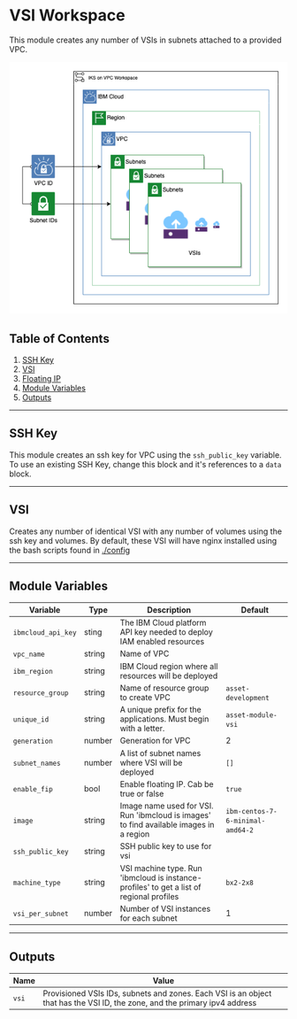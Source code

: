 # VSI Workspace

This module creates any number of VSIs in subnets attached to a provided VPC.

![VSI Workspace](./.docs/multitier_vsi.png)

## Table of Contents

1. [SSH Key](##ssh-key)
2. [VSI](##vsi)
3. [Floating IP](##floating-ip)
4. [Module Variables](##Module-Variables)
5. [Outputs](##Outputs)

---

## SSH Key

This module creates an ssh key for VPC using the `ssh_public_key` variable. To use an existing SSH Key, change this block and it's references to a `data` block.

---

## VSI

Creates any number of identical VSI with any number of volumes using the ssh key and volumes. By default, these VSI will have nginx installed using the bash scripts found in [./config](./config)

---

## Module Variables

| Variable           | Type   | Description                                                                              | Default                          |
| ------------------ | ------ | ---------------------------------------------------------------------------------------- | ---------------------------------|
| `ibmcloud_api_key` | sting  | The IBM Cloud platform API key needed to deploy IAM enabled resources                    |                                  |
| `vpc_name`         | string | Name of VPC                                                                              |                                  |
| `ibm_region`       | string | IBM Cloud region where all resources will be deployed                                    |                                  |
| `resource_group`   | string | Name of resource group to create VPC                                                     | `asset-development`              |
| `unique_id`        | string | A unique prefix for the applications. Must begin with a letter.                                  | `asset-module-vsi`               |
| `generation`       | number | Generation for VPC                                                                       | 2                                |
| `subnet_names`     | number | A list of subnet names where VSI will be deployed                                        | `[]`                             |
| `enable_fip`       | bool   | Enable floating IP. Cab be true or false                                                 | `true`                           |
| `image`            | string | Image name used for VSI. Run 'ibmcloud is images' to find available images in a region   | `ibm-centos-7-6-minimal-amd64-2` |
| `ssh_public_key`   | string | SSH public key to use for vsi                                                            |                                  |
| `machine_type`     | string | VSI machine type. Run 'ibmcloud is instance-profiles' to get a list of regional profiles | `bx2-2x8`                        |
| `vsi_per_subnet`   | number | Number of VSI instances for each subnet                                                  | 1                                |

---

## Outputs

| Name              | Value                                    |
| ----------------- | ---------------------------------------- |
| `vsi`             | Provisioned VSIs IDs, subnets and zones. Each VSI is an object that has the VSI ID, the zone, and the primary ipv4 address |
